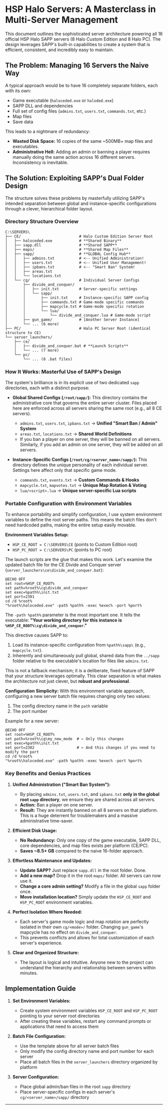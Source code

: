 # HSP Halo Servers: A Masterclass in Multi-Server Management

This document outlines the sophisticated server architecture powering all 16 official HSP Halo SAPP servers (8 Halo Custom Edition and 8 Halo PC). The design leverages SAPP's built-in capabilities to create a system that is efficient, consistent, and incredibly easy to maintain.

## The Problem: Managing 16 Servers the Naive Way

A typical approach would be to have 16 completely separate folders, each with its own:
*   Game executable (`haloceded.exe` or `haloded.exe`)
*   SAPP DLL and dependencies
*   Full set of config files (`admins.txt`, `users.txt`, `commands.txt`, etc.)
*   Map files
*   Save data

This leads to a nightmare of redundancy:
*   **Wasted Disk Space:** 16 copies of the same ~500MB+ map files and executables.
*   **Administrative Hell:** Adding an admin or banning a player requires manually doing the same action across 16 different servers. Inconsistency is inevitable.

## The Solution: Exploiting SAPP's Dual Folder Design

The structure solves these problems by masterfully utilizing SAPP's intended separation between global and instance-specific configurations through a clever, hierarchical folder layout.

### Directory Structure Overview

```
C:\SERVERS\
├── CE/                          # Halo Custom Edition Server Root
│   ├── haloceded.exe            # **Shared Binary**
│   ├── sapp.dll                 # **Shared SAPP**
│   ├── maps/                    # **Shared Map Files**
│   ├── sapp/                    # **GLOBAL Config Hub**
│   │   ├── admins.txt           # <-- Unified Administration!
│   │   ├── users.txt            # <-- Unified User Management!
│   │   ├── ipbans.txt           # <-- "Smart Ban" System!
│   │   ├── areas.txt
│   │   └── locations.txt
│   └── cg/                      # Individual Server Configs
│       ├── divide_and_conquer/
│       │   ├── init.txt         # Server-specific settings
│       │   └── sapp/
│       │       ├── init.txt     # Instance-specific SAPP config
│       │       ├── commands.txt # Game-mode specific commands
│       │       ├── mapcycle.txt # Game-mode specific rotation
│       │       └── lua/
│       │           └── divide_and_conquer.lua # Game-mode script
│       ├── gun_game/            # [Another Server Instance]
│       └── ... (6 more)
├── PC/                          # Halo PC Server Root (identical structure to CE)
└── server_launchers/
    ├── ce/
    │   ├── divide_and_conquer.bat # **Launch Scripts**
    │   └── ... (7 more)
    └── pc/
        └── ... (8 .bat files)
```

### How It Works: Masterful Use of SAPP's Design

The system's brilliance is in its explicit use of two dedicated `sapp` directories, each with a distinct purpose:

*   **Global Shared Configs (`/root/sapp/`):** This directory contains the administrative core that governs the entire server cluster. Files placed here are enforced across all servers sharing the same root (e.g., all 8 CE servers).
    *   `admins.txt`, `users.txt`, `ipbans.txt` → **Unified "Smart Ban / Admin" System**
    *   `areas.txt`, `locations.txt` → **Shared World Definitions**
    * If you ban a player on one server, they will be banned on all servers. Similarly, if you add an admin on one server, they will be added on all servers.

*   **Instance-Specific Configs (`/root/cg/<server_name>/sapp/`):** This directory defines the unique personality of each individual server. Settings here affect only that specific game mode.
    *   `commands.txt`, `events.txt` → **Custom Commands & Hooks**
    *   `mapcycle.txt`, `mapvotes.txt` → **Unique Map Rotation & Voting**
    *   `lua/<script>.lua` → **Unique server-specific Lua scripts**

### Portable Configuration with Environment Variables

To enhance portability and simplify configuration, I use system environment variables to define the root server paths. This means the batch files don't need hardcoded paths, making the entire setup easily movable.

**Environment Variables Setup:**
- `HSP_CE_ROOT = C:\SERVERS\CE` (points to Custom Edition root)
- `HSP_PC_ROOT = C:\SERVERS\PC` (points to PC root)

The launch scripts are the glue that makes this work. Let's examine the updated batch file for the CE Divide and Conquer server (`server_launchers\ce\divide_and_conquer.bat`):

```batch
@ECHO OFF
set root=%HSP_CE_ROOT%
set path=%root%\cg\divide_and_conquer
set exec=%path%\init.txt
set port=2301
cd /d %root%
"%root%\haloceded.exe" -path %path% -exec %exec% -port %port%
```

The `-path %path%` parameter is the most important one. It tells the executable: **"Your working directory for this instance is `%HSP_CE_ROOT%\cg\divide_and_conquer`."**

This directive causes SAPP to:
1.  Load its instance-specific configuration from `%path%\sapp\` (e.g., `mapcycle.txt`).
2.  Inherently and simultaneously pull global, shared data from the `../sapp` folder relative to the executable's location for files like `admins.txt`.

This is not a fallback mechanism; it is a deliberate, fixed feature of SAPP that your structure leverages optimally. This clear separation is what makes the architecture not just clever, but **robust and professional**.

**Configuration Simplicity:** With this environment variable approach, configuring a new server batch file requires changing only two values:
1. The config directory name in the `path` variable
2. The port number

Example for a new server:
```batch
@ECHO OFF
set root=%HSP_CE_ROOT%
set path=%root%\cg\my_new_mode  # ← Only this changes
set exec=%path%\init.txt
set port=2302                   # ← And this changes if you need to modify the port
cd /d %root%
"%root%\haloceded.exe" -path %path% -exec %exec% -port %port%
```

### Key Benefits and Genius Practices

1.  **Unified Administration ("Smart Ban System"):**
    *   By placing `admins.txt`, `users.txt`, and `ipbans.txt` **only in the global root `sapp` directory**, we ensure they are shared across all servers.
    *   **Action:** Ban a player on one server.
    *   **Result:** They are instantly banned on all 8 servers on that platform. This is a huge deterrent for troublemakers and a massive administrative time-saver.

2.  **Efficient Disk Usage:**
    *   **No Redundancy:** Only one copy of the game executable, SAPP DLL, core dependencies, and map files exists per platform (CE/PC).
    *   **Saves ~8.5+ GB** compared to the naive 16-folder approach.

3.  **Effortless Maintenance and Updates:**
    *   **Update SAPP?** Just replace `sapp.dll` in the root folder. Done.
    *   **Add a new map?** Drop it in the root `maps/` folder. All servers can now use it.
    *   **Change a core admin setting?** Modify a file in the global `sapp` folder once.
    *   **Move installation location?** Simply update the `HSP_CE_ROOT` and `HSP_PC_ROOT` environment variables.

4.  **Perfect Isolation Where Needed:**
    *   Each server's game mode logic and map rotation are perfectly isolated in their own `cg/<mode>/` folder. Changing `gun_game`'s mapcycle has no effect on `divide_and_conquer`.
    *   This prevents conflicts and allows for total customization of each server's experience.

5.  **Clear and Organized Structure:**
    *   The layout is logical and intuitive. Anyone new to the project can understand the hierarchy and relationship between servers within minutes.

## Implementation Guide

1.  **Set Environment Variables:**
    - Create system environment variables `HSP_CE_ROOT` and `HSP_PC_ROOT` pointing to your server root directories
    - After creating these variables, restart any command prompts or applications that need to access them

2.  **Batch File Configuration:**
    - Use the template above for all server batch files
    - Only modify the config directory name and port number for each server
    - Place all batch files in the `server_launchers` directory organized by platform

3.  **Server Configuration:**
    - Place global admin/ban files in the root `sapp` directory
    - Place server-specific configs in each server's `cg/<server_name>/sapp/` directory

---